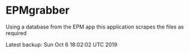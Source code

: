 # EPMgrabber
Using a database from the EPM app this application scrapes the files as required


Latest backup: Sun Oct 6 18:02:02 UTC 2019
